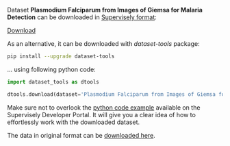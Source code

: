 Dataset **Plasmodium Falciparum from Images of Giemsa for Malaria Detection** can be downloaded in [Supervisely format](https://developer.supervisely.com/api-references/supervisely-annotation-json-format):

 [Download](https://assets.supervisely.com/supervisely-supervisely-assets-public/teams_storage/8/m/2F/NuBw7bIkv26zkz1IKjQepH0ur3CXkPWRylTUzmvJ4F2SxaLzPPF36ohhNmiOuXfp7JaFyO8arglnZLpr4BBH1cyaxnPEi8mmJ7k5dyPoPeUVkS4c8L0etOZWBuBy.tar)

As an alternative, it can be downloaded with *dataset-tools* package:
``` bash
pip install --upgrade dataset-tools
```

... using following python code:
``` python
import dataset_tools as dtools

dtools.download(dataset='Plasmodium Falciparum from Images of Giemsa for Malaria Detection', dst_dir='~/dataset-ninja/')
```
Make sure not to overlook the [python code example](https://developer.supervisely.com/getting-started/python-sdk-tutorials/iterate-over-a-local-project) available on the Supervisely Developer Portal. It will give you a clear idea of how to effortlessly work with the downloaded dataset.

The data in original format can be [downloaded here](https://prod-dcd-datasets-cache-zipfiles.s3.eu-west-1.amazonaws.com/5bf2kmwvfn-1.zip).